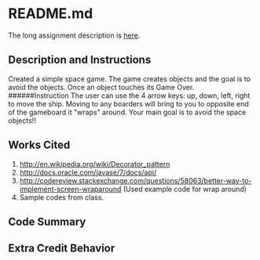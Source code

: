# README.md

The long assignment description is [here](http://bc-cisc3120-s15.github.io/project1-flyingobjects).

## Description and Instructions
Created a simple space game. The game creates objects and the goal is to avoid the objects. Once an object touches its Game Over. 
######Instruction
The user can use the 4 arrow keys: up, down, left, right to move the ship. Moving to any boarders will bring to you to opposite end of the gameboard it "wraps" around. Your main goal is to avoid the space objects!!

## Works Cited
1. http://en.wikipedia.org/wiki/Decorator_pattern
2. http://docs.oracle.com/javase/7/docs/api/
3. http://codereview.stackexchange.com/questions/58063/better-way-to-implement-screen-wraparound (Used example code for wrap around)
4. Sample codes from class.

## Code Summary

## Extra Credit Behavior
